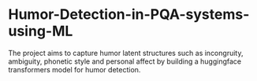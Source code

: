 # Humor-Detection-in-PQA-systems-using-ML
The project aims to capture humor latent structures such as incongruity, ambiguity, phonetic style and personal affect by building a huggingface transformers model for humor detection.
